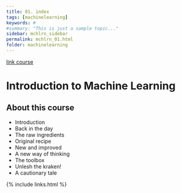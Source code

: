 ```yaml
---
title: 01. index
tags: [machinelearning]
keywords: #
#summary: "This is just a sample topic..."
sidebar: mchlrn_sidebar
permalink: mchlrn_01.html
folder: machinelearning
---
```


[link course](https://linuxacademy.com/cp/coursescheduler/view/id/492070)

# Introduction to Machine Learning

## About this course

* Introduction 
* Back in  the day
* The raw ingredients
* Original recipe
* New and improved
* A new way of thinking
* The toolbox
* Unlesh the kraken!
* A cautionary tale



{% include links.html %}